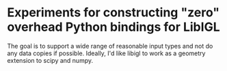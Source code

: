 # Experiments for constructing "zero" overhead Python bindings for LibIGL

The goal is to support a wide range of reasonable input types and not do any data copies if possible. Ideally, I'd like libigl to work as a geometry extension to scipy and numpy.